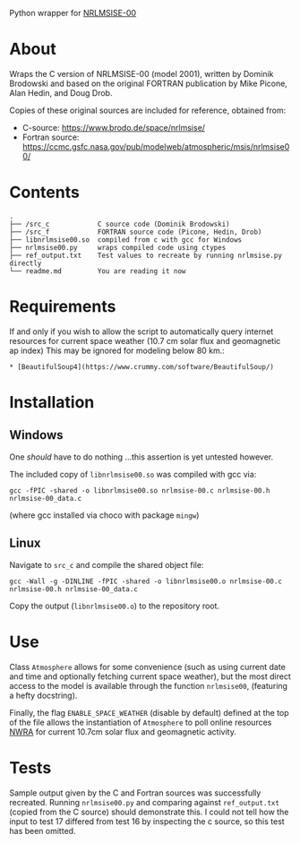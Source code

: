 Python wrapper for [NRLMSISE-00](https://en.wikipedia.org/wiki/NRLMSISE-00)

# About

Wraps the C version of NRLMSISE-00 (model 2001), written by Dominik Brodowski
and based on the original FORTRAN publication by Mike Picone, Alan Hedin, and
Doug Drob.

Copies of these original sources are included for reference, obtained from:
* C-source: https://www.brodo.de/space/nrlmsise/
* Fortran source: https://ccmc.gsfc.nasa.gov/pub/modelweb/atmospheric/msis/nrlmsise00/

# Contents

```
.
├── /src_c            C source code (Dominik Brodowski)
├── /src_f            FORTRAN source code (Picone, Hedin, Drob)
├── libnrlmsise00.so  compiled from c with gcc for Windows
├── nrlmsise00.py     wraps compiled code using ctypes
├── ref_output.txt    Test values to recreate by running nrlmsise.py directly
└── readme.md         You are reading it now
```

# Requirements

If and only if you wish to allow the script to automatically query internet
resources for current space weather (10.7 cm solar flux and geomagnetic ap
index) This may be ignored for modeling below 80 km.:

    * [BeautifulSoup4](https://www.crummy.com/software/BeautifulSoup/)

# Installation

## Windows

One *should* have to do nothing ...this assertion is yet untested however.

The included copy of `libnrlmsise00.so` was compiled with gcc via:

`gcc -fPIC -shared -o libnrlmsise00.so nrlmsise-00.c nrlmsise-00.h nrlmsise-00_data.c`

(where gcc installed via choco with package `mingw`)

## Linux

Navigate to `src_c` and compile the shared object file:

`gcc -Wall -g -DINLINE -fPIC -shared -o libnrlmsise00.o nrlmsise-00.c nrlmsise-00.h nrlmsise-00_data.c`

Copy the output (`libnrlmsise00.o`) to the repository root.

# Use

Class `Atmosphere` allows for some convenience (such as using current date and
time and optionally fetching current space weather), but the most direct access
to the model is available through the function `nrlmsise00`, (featuring a 
hefty docstring).

Finally, the flag `ENABLE_SPACE_WEATHER` (disable by default) defined at the top
of the file allows the instantiation of `Atmosphere` to poll online resources 
[NWRA](https://spawx.nwra.com/spawx/env_latest.html) for current 10.7cm solar 
flux and geomagnetic activity.

# Tests

Sample output given by the C and Fortran sources was successfully recreated.
Running `nrlmsise00.py` and comparing against `ref_output.txt` (copied from the
C source) should demonstrate this. I could not tell how the input to test 17
differed from test 16 by inspecting the c source, so this test has been omitted.
